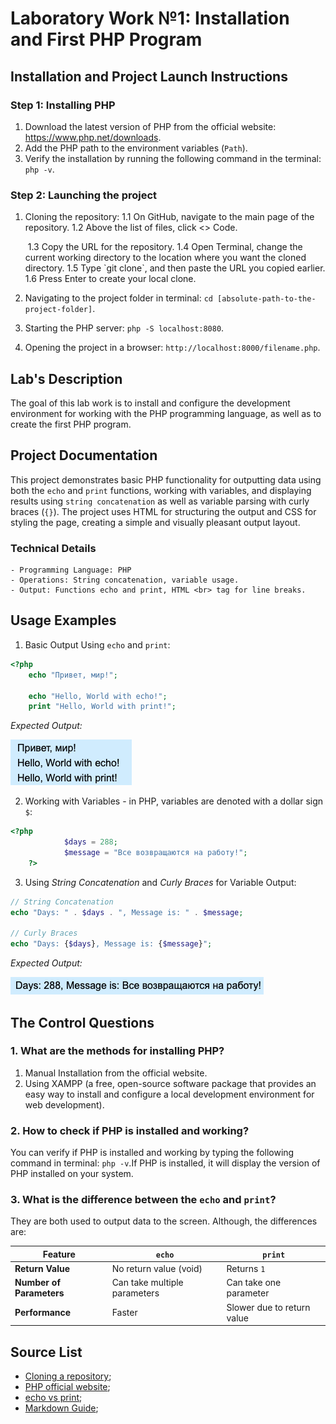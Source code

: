 # Laboratory Work №1: Installation and First PHP Program

## Installation and Project Launch Instructions
 
### Step 1: Installing PHP 

1. Download the latest version of PHP from the official website: https://www.php.net/downloads.
2. Add the PHP path to the environment variables (`Path`).
3. Verify the installation by running the following command in the terminal: `php -v`.

### Step 2: Launching the project

1. Cloning the repository:
   1.1 On GitHub, navigate to the main page of the repository.
   1.2 Above the list of files, click <> Code.

   <img scr="https://docs.github.com/assets/cb-13128/mw-1440/images/help/repository/code-button.webp">
   1.3 Copy the URL for the repository.
   1.4 Open Terminal, сhange the current working directory to the location where you want the cloned directory.
   1.5 Type `git clone`, and then paste the URL you copied earlier.
   1.6 Press Enter to create your local clone.
2. Navigating to the project folder in terminal: `cd [absolute-path-to-the-project-folder]`.
3. Starting the PHP server: `php -S localhost:8080`.
4. Opening the project in a browser: `http://localhost:8000/filename.php`.

## Lab's Description

The goal of this lab work is to install and configure the development environment for working with the PHP programming language, as well as to create the first PHP program.

## Project Documentation

This project demonstrates basic PHP functionality for outputting data using both the `echo` and `print` functions, working with variables, and displaying results using `string concatenation` as well as variable parsing with curly braces (`{}`). The project uses HTML for structuring the output and CSS for styling the page, creating a simple and visually pleasant output layout.

### Technical Details
    - Programming Language: PHP
    - Operations: String concatenation, variable usage.
    - Output: Functions echo and print, HTML <br> tag for line breaks.

## Usage Examples

1. Basic Output Using `echo` and `print`:

```php
<?php 
    echo "Привет, мир!";
    
    echo "Hello, World with echo!"; 
    print "Hello, World with print!"; 
```

*Expected Output:*

<img src="images/Screenshot 2025-02-14 at 21.58.19.png">

2. Working with Variables - in PHP, variables are denoted with a dollar sign `$`:

```php
<?php 
            $days = 288;
            $message = "Все возвращаются на работу!";
    ?>
```

3. Using *String Concatenation* and *Curly Braces* for Variable Output:

```php
// String Concatenation
echo "Days: " . $days . ", Message is: " . $message; 

// Curly Braces
echo "Days: {$days}, Message is: {$message}"; 
```

*Expected Output:*

<img src="images/Screenshot 2025-02-14 at 22.06.20.png">

## The Control Questions

### 1. What are the methods for installing PHP?

1. Manual Installation from the official website.
2. Using XAMPP (a free, open-source software package that provides an easy way to install and configure a local development environment for web development).

### 2. How to check if PHP is installed and working?

You can verify if PHP is installed and working by typing the following command in terminal: `php -v`.If PHP is installed, it will display the version of PHP installed on your system.

### 3. What is the difference between the `echo` and `print`?

They are both used to output data to the screen. Although, the differences are:

| **Feature**                       |            `echo`              |            `print`            |
|-----------------------------------|--------------------------------|-------------------------------|
| **Return Value**                  | No return value (void)         | Returns `1`                   |
| **Number of Parameters**          | Can take multiple parameters   | Can take one parameter        |
| **Performance**                   | Faster                         | Slower due to return value    |

## Source List 

- [Cloning a repository](https://docs.github.com/en/repositories/creating-and-managing-repositories/cloning-a-repository);
- [PHP official website](https://www.php.net/downloads);
- [echo vs print](https://www.w3schools.com/php/php_echo_print.asp#:~:text=echo%20and%20print%20are%20more,print%20can%20take%20one%20argument.);
- [Markdown Guide](https://www.markdownguide.org/basic-syntax/);
























